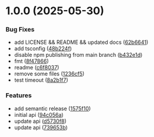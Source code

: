 # 1.0.0 (2025-05-30)


### Bug Fixes

* add LICENSE && README && updated docs ([62b6641](https://github.com/graphtracks/analytics-sdk-ts/commit/62b6641750990687942c2b233d940c6419db0ef1))
* add tsconfig ([48b224f](https://github.com/graphtracks/analytics-sdk-ts/commit/48b224f97afe6ed9c1453739ff33e2d406135323))
* disable npm publishing from main branch ([b432e1d](https://github.com/graphtracks/analytics-sdk-ts/commit/b432e1d1d5478e4bcceb1c9ef73278f86766390e))
* fmt ([8f47866](https://github.com/graphtracks/analytics-sdk-ts/commit/8f47866eb14d17658440ce7a20d890a2afbdce07))
* readme ([c6f8037](https://github.com/graphtracks/analytics-sdk-ts/commit/c6f8037843d8506aaeb064261d82e7a48fa090f8))
* remove some files ([1236cf5](https://github.com/graphtracks/analytics-sdk-ts/commit/1236cf5b037004f2ffabd0870a226217187b250a))
* test timeout ([8a2b1f7](https://github.com/graphtracks/analytics-sdk-ts/commit/8a2b1f74d090ca40297a3fe846f12ece17cc90fe))


### Features

* add semantic release ([1575f10](https://github.com/graphtracks/analytics-sdk-ts/commit/1575f10141ed50edcdb6251143633d6bc5292146))
* initial api ([94c056a](https://github.com/graphtracks/analytics-sdk-ts/commit/94c056a83d7d5e29900f8d5ea719ea9003e0e350))
* update api ([d5730f8](https://github.com/graphtracks/analytics-sdk-ts/commit/d5730f85e6df83059474f6f08af0c85904a97b1e))
* update api ([739653b](https://github.com/graphtracks/analytics-sdk-ts/commit/739653bf1f36420971e91607ae53befa823d7108))
